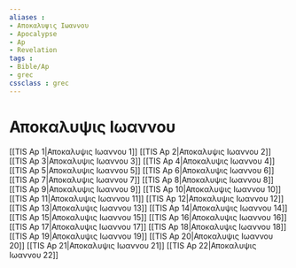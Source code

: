 ```yaml
---
aliases : 
- Αποκαλυψις Ιωαννου
- Apocalypse
- Ap
- Revelation
tags : 
- Bible/Ap
- grec
cssclass : grec
---
```


# Αποκαλυψις Ιωαννου

[[TIS Ap 1|Αποκαλυψις Ιωαννου 1]]
[[TIS Ap 2|Αποκαλυψις Ιωαννου 2]]
[[TIS Ap 3|Αποκαλυψις Ιωαννου 3]]
[[TIS Ap 4|Αποκαλυψις Ιωαννου 4]]
[[TIS Ap 5|Αποκαλυψις Ιωαννου 5]]
[[TIS Ap 6|Αποκαλυψις Ιωαννου 6]]
[[TIS Ap 7|Αποκαλυψις Ιωαννου 7]]
[[TIS Ap 8|Αποκαλυψις Ιωαννου 8]]
[[TIS Ap 9|Αποκαλυψις Ιωαννου 9]]
[[TIS Ap 10|Αποκαλυψις Ιωαννου 10]]
[[TIS Ap 11|Αποκαλυψις Ιωαννου 11]]
[[TIS Ap 12|Αποκαλυψις Ιωαννου 12]]
[[TIS Ap 13|Αποκαλυψις Ιωαννου 13]]
[[TIS Ap 14|Αποκαλυψις Ιωαννου 14]]
[[TIS Ap 15|Αποκαλυψις Ιωαννου 15]]
[[TIS Ap 16|Αποκαλυψις Ιωαννου 16]]
[[TIS Ap 17|Αποκαλυψις Ιωαννου 17]]
[[TIS Ap 18|Αποκαλυψις Ιωαννου 18]]
[[TIS Ap 19|Αποκαλυψις Ιωαννου 19]]
[[TIS Ap 20|Αποκαλυψις Ιωαννου 20]]
[[TIS Ap 21|Αποκαλυψις Ιωαννου 21]]
[[TIS Ap 22|Αποκαλυψις Ιωαννου 22]]
